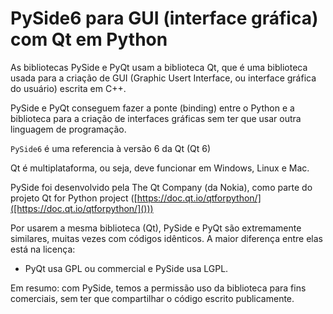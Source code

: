 # PySide6 para GUI (interface gráfica) com Qt em Python

As bibliotecas PySide e PyQt usam a biblioteca Qt, que é uma biblioteca usada para a criação de GUI (Graphic Usert Interface, ou interface gráfica do usuário) escrita em C++.

PySide e PyQt conseguem fazer a ponte (binding) entre o Python e a biblioteca para a criação de interfaces gráficas sem ter que usar outra linguagem de programação.

`PySide6` é uma referencia à versão 6 da Qt (Qt 6)

Qt é multiplataforma, ou seja, deve funcionar em Windows, Linux e Mac.

PySide foi desenvolvido pela The Qt Company (da Nokia), como parte do projeto Qt for Python project ([https://doc.qt.io/qtforpython/]([https://doc.qt.io/qtforpython/]()))

Por usarem a mesma biblioteca (Qt), PySide e PyQt são extremamente similares, muitas vezes com códigos idênticos. A maior diferença entre elas está na licença:

- PyQt usa GPL ou commercial e PySide usa LGPL.

Em resumo: com PySide, temos a permissão uso da biblioteca para fins comerciais, sem ter que compartilhar o código escrito publicamente.
